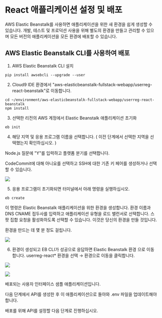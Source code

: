 # React 애플리케이션 설정 및 배포
AWS Elastic Beanstalk를 사용하면 애플리케이션을 위한 새 환경을 쉽게 생성할 수 있습니다. 개발, 테스트 및 프로덕션 사용을 위해 별도의 환경을 만들고 관리할 수 있으며 모든 버전의 애플리케이션을 모든 환경에 배포할 수 있습니다.

## AWS Elastic Beanstalk CLI를 사용하여 배포
1. AWS Elastic Beanstalk CLI 설치

```
pip install awsebcli --upgrade --user
```

2. Cloud9 IDE 환경에서 "aws-elasticbeanstalk-fullstack-webapp/userreg-react-beanstalk"로 이동합니다.

```
cd ~/environment/aws-elasticbeanstalk-fullstack-webapp/userreg-react-beanstalk
npm install
```

3. 선택한 리전의 AWS 계정에서 Elastic Beanstalk 애플리케이션 초기화

```
eb init
```

4. 해당 지역 및 응용 프로그램 이름을 선택합니다. ( 이전 단계에서 선택한 지역을 선택했는지 확인하십시오. )

Node.js 질문에 "Y"를 입력하고 플랫폼 분기를 선택합니다.

CodeCommit에 대해 아니요를 선택하고 SSH에 대한 기존 키 페어를 생성하거나 선택할 수 있습니다.

![](./images/react-eb-init.png)

5. 응용 프로그램이 초기화되면 터미널에서 아래 명령을 실행하십시오.

```
eb create
```

이 명령은 Elastic Beanstalk 애플리케이션을 위한 환경을 생성합니다. 환경 이름과 DNS CNAME 접두사를 입력하고 애플리케이션 유형을 로드 밸런서로 선택합니다. 스팟 집합 요청을 활성화하도록 선택할 수 있습니다. 이것은 당신의 환경을 만들 것입니다.

환경을 만드는 데 몇 분 정도 걸립니다.

![](./images/react-eb-create.png)

6. 환경이 생성되고 EB CLI가 성공으로 응답하면 Elastic Beanstalk 환경 으로 이동합니다. userreg-react* 환경을 선택 → 환경으로 이동을 클릭합니다.

![](./images/eb-react-env-1.png)

![](./images/react-app-demo-1.png)

배포되는 사용자 인터페이스 샘플 애플리케이션입니다.

다음 단계에서 API를 생성한 후 이 애플리케이션으로 돌아와 .env 파일을 업데이트해야 합니다.

배포를 위해 API를 설정할 다음 단계로 진행하십시오.

